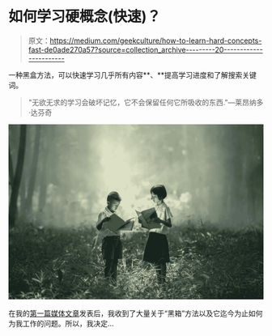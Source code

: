 # 如何学习硬概念(快速)？

> 原文：<https://medium.com/geekculture/how-to-learn-hard-concepts-fast-de0ade270a57?source=collection_archive---------20----------------------->

一种黑盒方法，可以快速学习几乎所有内容**、**提高学习进度和了解搜索关键词。

> "无欲无求的学习会破坏记忆，它不会保留任何它所吸收的东西."—莱昂纳多·达芬奇

![](img/d0eb2b7faa2902e6737636f45b5f4e46.png)

在我的[第一篇媒体文章](https://vladyashin.medium.com/how-to-land-in-data-science-in-1-year-dec478352540)发表后，我收到了大量关于“黑箱”方法以及它迄今为止如何为我工作的问题。所以，我决定…